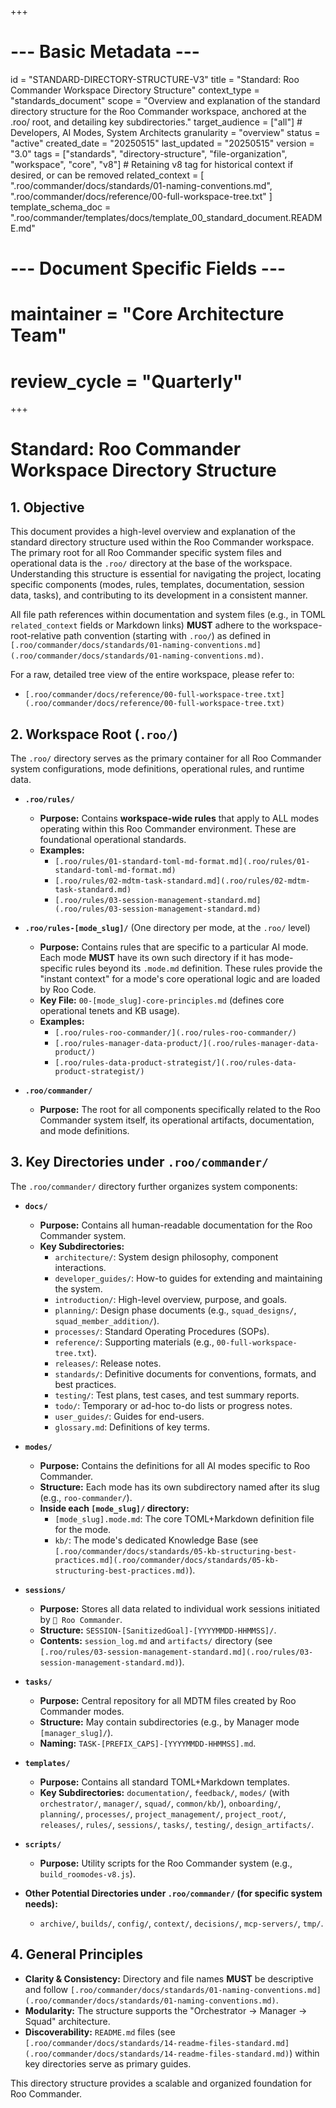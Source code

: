 +++
# --- Basic Metadata ---
id = "STANDARD-DIRECTORY-STRUCTURE-V3"
title = "Standard: Roo Commander Workspace Directory Structure"
context_type = "standards_document"
scope = "Overview and explanation of the standard directory structure for the Roo Commander workspace, anchored at the .roo/ root, and detailing key subdirectories."
target_audience = ["all"] # Developers, AI Modes, System Architects
granularity = "overview"
status = "active"
created_date = "20250515"
last_updated = "20250515"
version = "3.0"
tags = ["standards", "directory-structure", "file-organization", "workspace", "core", "v8"] # Retaining v8 tag for historical context if desired, or can be removed
related_context = [
    ".roo/commander/docs/standards/01-naming-conventions.md",
    ".roo/commander/docs/reference/00-full-workspace-tree.txt"
]
template_schema_doc = ".roo/commander/templates/docs/template_00_standard_document.README.md"
# --- Document Specific Fields ---
# maintainer = "Core Architecture Team"
# review_cycle = "Quarterly"
+++

# Standard: Roo Commander Workspace Directory Structure

## 1. Objective

This document provides a high-level overview and explanation of the standard directory structure used within the Roo Commander workspace. The primary root for all Roo Commander specific system files and operational data is the `.roo/` directory at the base of the workspace. Understanding this structure is essential for navigating the project, locating specific components (modes, rules, templates, documentation, session data, tasks), and contributing to its development in a consistent manner.

All file path references within documentation and system files (e.g., in TOML `related_context` fields or Markdown links) **MUST** adhere to the workspace-root-relative path convention (starting with `.roo/`) as defined in `[.roo/commander/docs/standards/01-naming-conventions.md](.roo/commander/docs/standards/01-naming-conventions.md)`.

For a raw, detailed tree view of the entire workspace, please refer to:
*   `[.roo/commander/docs/reference/00-full-workspace-tree.txt](.roo/commander/docs/reference/00-full-workspace-tree.txt)`

## 2. Workspace Root (`.roo/`)

The `.roo/` directory serves as the primary container for all Roo Commander system configurations, mode definitions, operational rules, and runtime data.

*   **`.roo/rules/`**
    *   **Purpose:** Contains **workspace-wide rules** that apply to ALL modes operating within this Roo Commander environment. These are foundational operational standards.
    *   **Examples:**
        *   `[.roo/rules/01-standard-toml-md-format.md](.roo/rules/01-standard-toml-md-format.md)`
        *   `[.roo/rules/02-mdtm-task-standard.md](.roo/rules/02-mdtm-task-standard.md)`
        *   `[.roo/rules/03-session-management-standard.md](.roo/rules/03-session-management-standard.md)`

*   **`.roo/rules-[mode_slug]/`** (One directory per mode, at the `.roo/` level)
    *   **Purpose:** Contains rules that are specific to a particular AI mode. Each mode **MUST** have its own such directory if it has mode-specific rules beyond its `.mode.md` definition. These rules provide the "instant context" for a mode's core operational logic and are loaded by Roo Code.
    *   **Key File:** `00-[mode_slug]-core-principles.md` (defines core operational tenets and KB usage).
    *   **Examples:**
        *   `[.roo/rules-roo-commander/](.roo/rules-roo-commander/)`
        *   `[.roo/rules-manager-data-product/](.roo/rules-manager-data-product/)`
        *   `[.roo/rules-data-product-strategist/](.roo/rules-data-product-strategist/)`

*   **`.roo/commander/`**
    *   **Purpose:** The root for all components specifically related to the Roo Commander system itself, its operational artifacts, documentation, and mode definitions.

## 3. Key Directories under `.roo/commander/`

The `.roo/commander/` directory further organizes system components:

*   **`docs/`**
    *   **Purpose:** Contains all human-readable documentation for the Roo Commander system.
    *   **Key Subdirectories:**
        *   `architecture/`: System design philosophy, component interactions.
        *   `developer_guides/`: How-to guides for extending and maintaining the system.
        *   `introduction/`: High-level overview, purpose, and goals.
        *   `planning/`: Design phase documents (e.g., `squad_designs/`, `squad_member_addition/`).
        *   `processes/`: Standard Operating Procedures (SOPs).
        *   `reference/`: Supporting materials (e.g., `00-full-workspace-tree.txt`).
        *   `releases/`: Release notes.
        *   `standards/`: Definitive documents for conventions, formats, and best practices.
        *   `testing/`: Test plans, test cases, and test summary reports.
        *   `todo/`: Temporary or ad-hoc to-do lists or progress notes.
        *   `user_guides/`: Guides for end-users.
        *   `glossary.md`: Definitions of key terms.

*   **`modes/`**
    *   **Purpose:** Contains the definitions for all AI modes specific to Roo Commander.
    *   **Structure:** Each mode has its own subdirectory named after its slug (e.g., `roo-commander/`).
    *   **Inside each `[mode_slug]/` directory:**
        *   `[mode_slug].mode.md`: The core TOML+Markdown definition file for the mode.
        *   `kb/`: The mode's dedicated Knowledge Base (see `[.roo/commander/docs/standards/05-kb-structuring-best-practices.md](.roo/commander/docs/standards/05-kb-structuring-best-practices.md)`).

*   **`sessions/`**
    *   **Purpose:** Stores all data related to individual work sessions initiated by `👑 Roo Commander`.
    *   **Structure:** `SESSION-[SanitizedGoal]-[YYYYMMDD-HHMMSS]/`.
    *   **Contents:** `session_log.md` and `artifacts/` directory (see `[.roo/rules/03-session-management-standard.md](.roo/rules/03-session-management-standard.md)`).

*   **`tasks/`**
    *   **Purpose:** Central repository for all MDTM files created by Roo Commander modes.
    *   **Structure:** May contain subdirectories (e.g., by Manager mode `[manager_slug]/`).
    *   **Naming:** `TASK-[PREFIX_CAPS]-[YYYYMMDD-HHMMSS].md`.

*   **`templates/`**
    *   **Purpose:** Contains all standard TOML+Markdown templates.
    *   **Key Subdirectories:** `documentation/`, `feedback/`, `modes/` (with `orchestrator/`, `manager/`, `squad/`, `common/kb/`), `onboarding/`, `planning/`, `processes/`, `project_management/`, `project_root/`, `releases/`, `rules/`, `sessions/`, `tasks/`, `testing/`, `design_artifacts/`.

*   **`scripts/`**
    *   **Purpose:** Utility scripts for the Roo Commander system (e.g., `build_roomodes-v8.js`).

*   **Other Potential Directories under `.roo/commander/` (for specific system needs):**
    *   `archive/`, `builds/`, `config/`, `context/`, `decisions/`, `mcp-servers/`, `tmp/`.

## 4. General Principles

*   **Clarity & Consistency:** Directory and file names **MUST** be descriptive and follow `[.roo/commander/docs/standards/01-naming-conventions.md](.roo/commander/docs/standards/01-naming-conventions.md)`.
*   **Modularity:** The structure supports the "Orchestrator -> Manager -> Squad" architecture.
*   **Discoverability:** `README.md` files (see `[.roo/commander/docs/standards/14-readme-files-standard.md](.roo/commander/docs/standards/14-readme-files-standard.md)`) within key directories serve as primary guides.

This directory structure provides a scalable and organized foundation for Roo Commander.